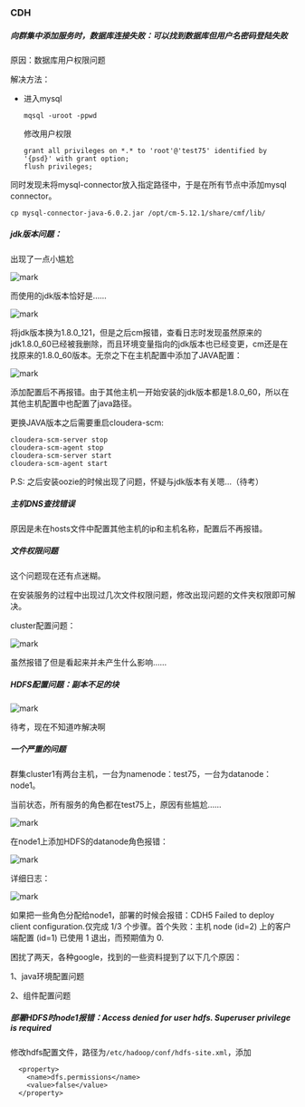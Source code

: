 ### CDH

##### 向群集中添加服务时，数据库连接失败：可以找到数据库但用户名密码登陆失败

原因：数据库用户权限问题

解决方法：

- 进入mysql

  ```
  mqsql -uroot -ppwd
  ```

  修改用户权限

  ```
  grant all privileges on *.* to 'root'@'test75' identified by '{psd}' with grant option;
  flush privileges;
  ```

同时发现未将mysql-connector放入指定路径中，于是在所有节点中添加mysql connector。

```
cp mysql-connector-java-6.0.2.jar /opt/cm-5.12.1/share/cmf/lib/
```



##### jdk版本问题：

出现了一点小尴尬

![mark](http://owl3le8ji.bkt.clouddn.com/blog/180124/2B4jk6Dd5K.png?imageslim)

而使用的jdk版本恰好是……

![mark](http://owl3le8ji.bkt.clouddn.com/blog/180124/h2CgimdiJ3.png?imageslim)

将jdk版本换为1.8.0_121，但是之后cm报错，查看日志时发现虽然原来的jdk1.8.0_60已经被我删除，而且环境变量指向的jdk版本也已经变更，cm还是在找原来的1.8.0_60版本。无奈之下在主机配置中添加了JAVA配置：

![mark](http://owl3le8ji.bkt.clouddn.com/blog/180124/8CKmdDcE9b.png?imageslim)

添加配置后不再报错。由于其他主机一开始安装的jdk版本都是1.8.0_60，所以在其他主机配置中也配置了java路径。

更换JAVA版本之后需要重启cloudera-scm:

```
cloudera-scm-server stop
cloudera-scm-agent stop
cloudera-scm-server start
cloudera-scm-agent start
```





P.S: 之后安装oozie的时候出现了问题，怀疑与jdk版本有关嗯…（待考）



##### 主机DNS查找错误

原因是未在hosts文件中配置其他主机的ip和主机名称，配置后不再报错。



##### 文件权限问题

这个问题现在还有点迷糊。

在安装服务的过程中出现过几次文件权限问题，修改出现问题的文件夹权限即可解决。

cluster配置问题：

![mark](http://owl3le8ji.bkt.clouddn.com/blog/180124/jKEKj3j45h.png?imageslim)

虽然报错了但是看起来并未产生什么影响……



##### HDFS配置问题：副本不足的块

![mark](http://owl3le8ji.bkt.clouddn.com/blog/180124/HegB68Gai9.png?imageslim)



待考，现在不知道咋解决啊



##### 一个严重的问题

群集cluster1有两台主机，一台为namenode：test75，一台为datanode：node1。

当前状态，所有服务的角色都在test75上，原因有些尴尬……

![mark](http://owl3le8ji.bkt.clouddn.com/blog/180124/BjeGF37hhl.png?imageslim)

在node1上添加HDFS的datanode角色报错：

![mark](http://owl3le8ji.bkt.clouddn.com/blog/180124/2bGl3dJ80a.png?imageslim)

详细日志：

![mark](http://owl3le8ji.bkt.clouddn.com/blog/180124/aI2F5eDglL.png?imageslim)





如果把一些角色分配给node1，部署的时候会报错：CDH5 Failed to deploy client configuration.仅完成 1/3 个步骤。首个失败：主机 node (id=2) 上的客户端配置 (id=1) 已使用 1 退出，而预期值为 0.

困扰了两天，各种google，找到的一些资料提到了以下几个原因：

1、java环境配置问题

2、组件配置问题



##### 部署HDFS时node1报错：Access denied for user hdfs. Superuser privilege is required

修改hdfs配置文件，路径为`/etc/hadoop/conf/hdfs-site.xml`，添加

```
  <property>
    <name>dfs.permissions</name>
    <value>false</value>
  </property>
```

















